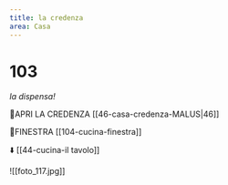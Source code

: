 ```yaml
---
title: la credenza
area: Casa
---
```

# 103
_la dispensa!_

👀APRI LA CREDENZA [[46-casa-credenza-MALUS|46]]

👀FINESTRA [[104-cucina-finestra]]

⬇️ [[44-cucina-il tavolo]]

![[foto_117.jpg]]